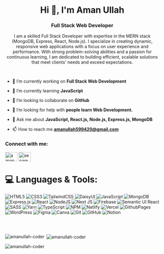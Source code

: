 <h1 align="center">Hi 👋, I'm Aman Ullah</h1>
<h3 align="center">Full Stack Web Developer</h3>

<p align="center">I am a skilled Full Stack Developer with expertise in the MERN stack (MongoDB, Express, React, Node.js). I specialize in creating dynamic, responsive web applications with a focus on user experience and performance. With strong problem-solving abilities and a passion for continuous learning, I am dedicated to building efficient, scalable solutions that meet clients' needs and exceed expectations.</p>
<br> 



- 🔭 I’m currently working on **Full Stack Web Development**

- 🌱 I’m currently learning **JavaScript**

- 👯 I’m looking to collaborate on **GitHub**

- 🤝 I’m looking for help with **people learn Web Development.**

- 💬 Ask me about **JavaScript, React.js, Node.js, Express.js, MongoDB**

- 📫 How to reach me **amanullah599420@gmail.com**

<h3 align="left">Connect with me:</h3>
<p align="left">
<a href="https://fb.com/amanullahseo" target="blank"><img align="center" src="https://raw.githubusercontent.com/rahuldkjain/github-profile-readme-generator/master/src/images/icons/Social/facebook.svg" alt="amanullahseo" height="30" width="40" /></a>
<a href="https://instagram.com/seoaman" target="blank"><img align="center" src="https://raw.githubusercontent.com/rahuldkjain/github-profile-readme-generator/master/src/images/icons/Social/instagram.svg" alt="seoaman" height="30" width="40" /></a>
</p>



# 💻 Languages & Tools:
![HTML5](https://img.shields.io/badge/html5-%23E34F26.svg?style=for-the-badge&logo=html5&logoColor=white) ![CSS3](https://img.shields.io/badge/css3-%231572B6.svg?style=for-the-badge&logo=css3&logoColor=white) ![TailwindCSS](https://img.shields.io/badge/tailwindcss-%2338B2AC.svg?style=for-the-badge&logo=tailwind-css&logoColor=white) ![DaisyUI](https://img.shields.io/badge/daisyui-5A0EF8?style=for-the-badge&logo=daisyui&logoColor=white) ![JavaScript](https://img.shields.io/badge/javascript-%23323330.svg?style=for-the-badge&logo=javascript&logoColor=%23F7DF1E) ![MongoDB](https://img.shields.io/badge/MongoDB-%234ea94b.svg?style=for-the-badge&logo=mongodb&logoColor=white) ![Express.js](https://img.shields.io/badge/express.js-%23404d59.svg?style=for-the-badge&logo=express&logoColor=%2361DAFB) ![React](https://img.shields.io/badge/react-%2320232a.svg?style=for-the-badge&logo=react&logoColor=%2361DAFB) ![NodeJS](https://img.shields.io/badge/node.js-6DA55F?style=for-the-badge&logo=node.js&logoColor=white) ![Next JS](https://img.shields.io/badge/Next-black?style=for-the-badge&logo=next.js&logoColor=white) ![Firebase](https://img.shields.io/badge/firebase-a08021?style=for-the-badge&logo=firebase&logoColor=ffcd34) ![Semantic UI React](https://img.shields.io/badge/Semantic%20UI%20React-%2335BDB2.svg?style=for-the-badge&logo=SemanticUIReact&logoColor=white) ![SASS](https://img.shields.io/badge/SASS-hotpink.svg?style=for-the-badge&logo=SASS&logoColor=white) ![Yarn](https://img.shields.io/badge/yarn-%232C8EBB.svg?style=for-the-badge&logo=yarn&logoColor=white) ![TypeScript](https://img.shields.io/badge/typescript-%23007ACC.svg?style=for-the-badge&logo=typescript&logoColor=white) ![NPM](https://img.shields.io/badge/NPM-%23CB3837.svg?style=for-the-badge&logo=npm&logoColor=white) ![Netlify](https://img.shields.io/badge/netlify-%23000000.svg?style=for-the-badge&logo=netlify&logoColor=#00C7B7) ![Vercel](https://img.shields.io/badge/vercel-%23000000.svg?style=for-the-badge&logo=vercel&logoColor=white) ![GithubPages](https://img.shields.io/badge/github%20pages-121013?style=for-the-badge&logo=github&logoColor=white) ![WordPress](https://img.shields.io/badge/WordPress-%23117AC9.svg?style=for-the-badge&logo=WordPress&logoColor=white) ![Figma](https://img.shields.io/badge/figma-%23F24E1E.svg?style=for-the-badge&logo=figma&logoColor=white) ![Canva](https://img.shields.io/badge/Canva-%2300C4CC.svg?style=for-the-badge&logo=Canva&logoColor=white) ![Git](https://img.shields.io/badge/git-%23F05033.svg?style=for-the-badge&logo=git&logoColor=white) ![GitHub](https://img.shields.io/badge/github-%23121011.svg?style=for-the-badge&logo=github&logoColor=white) ![Notion](https://img.shields.io/badge/Notion-%23000000.svg?style=for-the-badge&logo=notion&logoColor=white) 

<br> <br> 

<p><img align="left" src="https://github-readme-stats.vercel.app/api/top-langs?username=amanullah-coder&show_icons=true&locale=en&layout=compact" alt="amanullah-coder" /></p>

<p>&nbsp;<img align="center" src="https://github-readme-stats.vercel.app/api?username=amanullah-coder&show_icons=true&locale=en" alt="amanullah-coder" /></p>

<p><img align="center" src="https://github-readme-streak-stats.herokuapp.com/?user=amanullah-coder&" alt="amanullah-coder" /></p>
